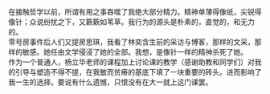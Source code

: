 <p class="has-line-data" data-line-start="1" data-line-end="4">在接触哲学以前，所谓有用之事吞噬了我绝大部分精力。精神单薄得像纸，尖锐得像针；众说纷扰之下，又簌簌如苇草。我行为的源头是朴素的，直觉的，和无力的。<br>
零号房事件后人们又提房思琪，我看了林奕含生前的采访与博客，那样的文采，那样的敏感。她任由文学侵浸了她的全部。我想，是像针一样的精神杀死了她。<br>
作为一个普通人，杨立华老师的课程加上讨论课的教学（感谢助教和同学们）对我的引导与塑造不得不提，在我敏而贫瘠的基底下填了一块重要的砖头。进而影响了我一生的选择。要说有什么遗憾，只恨没有在大一就上这门课罢。</p>
